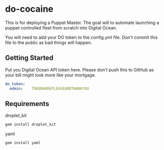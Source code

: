 # do-cocaine
This is for deploying a Puppet Master. The goal will to automate launching a puppet controlled fleet from scratch into Digital Ocean. 

You will need to add your DO token to the config.yml file. Don't commit this file to the public as bad things will happen. 

## Getting Started
Put you Digital Ocean API token here. Please don't push this to GitHub as your bill might look more like your mortgage.
```yaml
do_token:
  admin:    TOKENHEREPLEASEANDTHANKYOU 
```

## Requirements
droplet_kit


```bash
gem install droplet_kit
```

yaml
```bash
gem install yaml
```